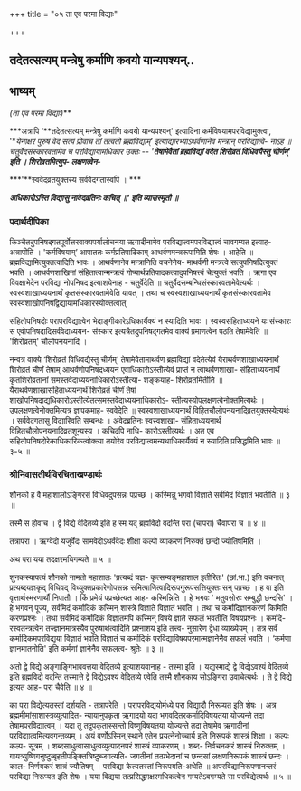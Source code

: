 +++
title = "०५ ता एव परमा विद्याः"

+++


## तदेतत्सत्यम् मन्त्रेषु कर्माणि कवयो यान्यपश्यन्..

## **भाष्यम्**

*(ता एव परमा विद्याः)***

***अत्रापि ‘**तदेतत्सत्यम् मन्त्रेषु कर्माणि कवयो यान्यपश्यन्' इत्यादिना कर्मविषयामपरविद्यामुक्त्वा, '**येनाक्षरं पुरुषं वेद सत्यं प्रोवाच तां तत्वतो ब्रह्मविद्याम्' इत्याद्यारभ्याऽथर्वणानेव मन्त्रान् परविद्यात्वे- नाऽह ॥ चतुर्वेदसंस्कारवतामेव च परविद्यायामधिकार उक्तः -- '**तेषामेवैतां ब्रह्मविद्यां वदेत शिरोव्रतं विधिवयैस्तु चीर्णम्' इति । शिरोव्रतमित्युप- लक्षणत्वेन-***

***'**स्ववेदव्रतयुक्तस्य सर्ववेदगतास्वपि । ***

***अधिकारोऽस्ति विद्यासु नावेदव्रतिनः कचित् ॥' इति व्यासस्मृतौ ॥***

### **पदार्थदीपिका**

किञ्चैतदुपनिषद्गतपूर्वोत्तरवाक्यपर्यालोचनया ऋगादीनामेव परविद्यात्वमपरविद्यात्वं चावगम्यत इत्याह- अत्रापीति । 'कर्मविषयाम्’ आपाततः कर्मप्रतिपादिकाम् आथर्वणमन्त्ररूपामिति शेषः । आहेति ॥ ब्रह्मविद्यामित्युक्तत्वादिति भावः । आथर्वणानेव मन्त्रानिति वचनेनेय- माथर्वणी मन्त्रत्वे सत्युपनिषदित्युक्तं भवति । आथर्वणशाखिनां संहितात्वान्मन्त्रत्वं गोप्यार्थप्रतिपादकत्वादुपनिषत्त्वं चेत्युक्तं भवति । ऋगा एव विवक्षाभेदेन परविद्या नोपनिषद इत्याशयेनाह - चतुर्वेदेति ॥ चतुर्वेदसम्बन्धिसंस्कारवतामेवेत्यर्थः । स्वस्वशाखाध्ययनार्थं कृतसंस्कारवतामेवेति यावत् । तथा च स्वस्वशाखाध्ययनार्थं कृतसंस्कारवतामेव स्वस्वशाखोपनिषद्विद्यायामधिकारस्योक्तत्वात्

संहितोपनिषदोः परापरविद्यात्वेन भेदाङ्गीकारेऽधिकार्यैक्यं न स्यादिति भावः । स्वस्वसंहिताध्ययने यः संस्कारः स एवोपनिषदादिसर्ववेदाध्ययन- संस्कार इत्यत्रैतदुपनिषद्गतमेव वाक्यं प्रमाणत्वेन पठति तेषामेवेति ॥ 'शिरोव्रतम्' चौलोपनयनादि ।

नन्वत्र वाक्ये ‘शिरोव्रतं विधिवद्यैस्तु चीर्णम्' तेषामेवैतामाथर्वण ब्रह्मविद्यां वदेतेत्येवं यैराथर्वणशाखाध्ययनार्थं शिरोव्रतं चीर्णं तेषाम् आथर्वणोपनिषदध्ययन एवाधिकारोऽस्तीत्येवं प्राप्तं न त्वाथर्वणशाखा- संहिताध्ययनार्थं कृतशिरोव्रतानां समस्तवेदाध्ययनाधिकारोऽस्तीत्या- शङ्कयाह- शिरोव्रतमितीति ॥ यैराथर्वणशाखासंहिताध्ययनार्थं शिरोव्रतं चीर्णं तेषां शाखोपनिषदाद्यधिकारोऽस्तीत्येतत्समस्तवेदाध्ययनाधिकारोऽ- स्तीत्यस्योपलक्षणत्वेनोक्तमित्यर्थः । उपलक्षणत्वेनोक्तमित्यत्र ज्ञापकमाह- स्ववेदेति ॥ स्वस्वशाखाध्ययनार्थं विहितचौलोपनयनादिव्रतयुक्तस्येत्यर्थः । सर्ववेदगतासु विद्यास्विति सम्बन्धः । अवेदब्रतिनः स्वस्वशाखा- संहिताध्ययनार्थं विहितचौलोपनयनादिव्रतशून्यस्य । कचिदपि नाधि- कारोऽस्तीत्यर्थः । अत एव संहितोपनिषदोरेकाधिकारिकत्वोक्त्या तयोरेव परविद्यात्वमन्यथाधिकार्यैक्यं न स्यादिति प्रसिद्धमिति भावः ॥ ३-५ ॥

### **श्रीनिवासतीर्थविरचिताखण्डार्थः**

शौनको ह वै महाशालोऽङ्गिरसं विधिवदुपसन्नः पप्रच्छ । कस्मिन्नु भगवो विज्ञाते सर्वमिदं विज्ञातं भवतीति ॥ ३ ॥

तस्मै स होवाच । द्वे विद्ये वेदितव्ये इति ह स्म यद् ब्रह्मविदो वदन्ति परा (चापरा) चैवापरा च ॥ ४ ॥

तत्रापरा । ऋग्वेदो यजुर्वेदः सामवेदोऽथर्ववेदः शीक्षा कल्पो व्याकरणं निरुक्तं छन्दो ज्योतिषमिति ।

अथ परा यया तदक्षरमधिगम्यते ॥ ५ ॥

शुनकस्यापत्यं शौनको नामतो महाशालः 'प्रत्यब्दं यज्ञ- कृत्सम्यङ्महाशाल इतीरितः' (छां.भा.) इति वचनात् प्रत्यब्दयज्ञकृद् विधिवद् विध्युक्तप्रकारेणोपसन्नः समित्पाणित्वादिरूपगुरूपसत्तियुक्तः सन् पप्रच्छ । ह वा इति वृत्तार्थस्मरणार्थौ निपातौ । किं प्रमेयं पप्रच्छेत्यत आह- कस्मिन्निति । हे भगवः ' मतुवसोरुः सम्बुद्धौ छन्दसि' । हे भगवन् पूज्य, सर्वमिदं कर्मादिकं कस्मिन् शास्त्रे विज्ञाते विज्ञातं भवति । तथा च कर्मादिज्ञानकरणं किमिति करणप्रश्नः । तथा सर्वमिदं कर्मादिकं विज्ञातमपि कस्मिन् विषये ज्ञाते सफलं भवतीति विषयप्रश्नः । कर्मादे- रस्वतन्त्रत्वेन तज्ज्ञानमात्रस्यैव पुरुषार्थत्वादिति प्रश्नाशय इति तत्त्व- नुसारेण द्वेधा व्याख्येयम् । तत्र सर्वं कर्मादिकमपरविद्यया विज्ञातं भवति विज्ञातं च कर्मादिकं परविद्याविषयपरमात्मज्ञानेनैव सफलं भवति । ‘कर्मणा ज्ञानमातनोति' इति कर्मणां ज्ञानेनैव सफलत्व- श्रुतेः ॥ ३ ॥

अतो द्वे विद्ये अङ्गाङ्गिभाववत्तया वेदितव्ये इत्याशयवानाह - तस्मा इति ॥ यद्यस्माद्ये द्वे विद्येऽवश्यं वेदितव्ये इति ब्रह्मविदो वदन्ति तस्मात्ते द्वे विद्येऽवश्यं वेदितव्ये एवेति तस्मै शौनकाय सोऽङ्गिरा उवाचेत्यर्थः । ते द्वे विद्ये इत्यत आह- परा चैवेति ॥ ४ ॥

का परा विद्येत्यतस्तां दर्शयति - तत्रापरेति । परापरविद्ययोर्मध्ये परा विद्यादौ निरूप्यत इति शेषः । अत्र ब्रह्ममीमांसाशास्त्रव्युत्पादित- न्यायानुपकृता ऋगादयो यदा भगवदितरकर्मादिविषयतया योज्यन्ते तदा तेषामपरविद्यात्वम् । यदा तु तदुपकृतास्सन्तो विष्णुविषयतया योज्यन्ते तदा तेषामेव ऋगादीनां परविद्यात्वमित्यवगन्तव्यम् । अयं वर्णोऽस्मिन् स्थाने एतेन प्रयत्नेनोच्चार्य इति निरूपकं शास्त्रं शिक्षा । कल्पः कल्प- सूत्रम् । शब्दसाधुत्वासाधुत्वव्युत्पादनपरं शास्त्रं व्याकरणम् । शब्द- निर्वचनकरं शास्त्रं निरुक्तम् । गायत्र्युष्णिगनुष्टुब्बृहतीपङ्क्तित्रिष्टुब्जगत्यति- जगतीनां तत्प्रभेदानां च छन्दसां लक्षणनिरूपकं शास्त्रं छन्दः । काल- निर्णयकरं शात्रं ज्यौतिषम् । परविद्या केत्यतस्तां निरूपयति-अथेति ॥ अपरविद्यानिरूपणानन्तरं परविद्या निरूप्यत इति शेषः । यया विद्यया तत्प्रसिद्धमक्षरमधिकत्वेन गम्यतेऽवगम्यते सा परविद्येत्यर्थः ॥ ५ ॥

